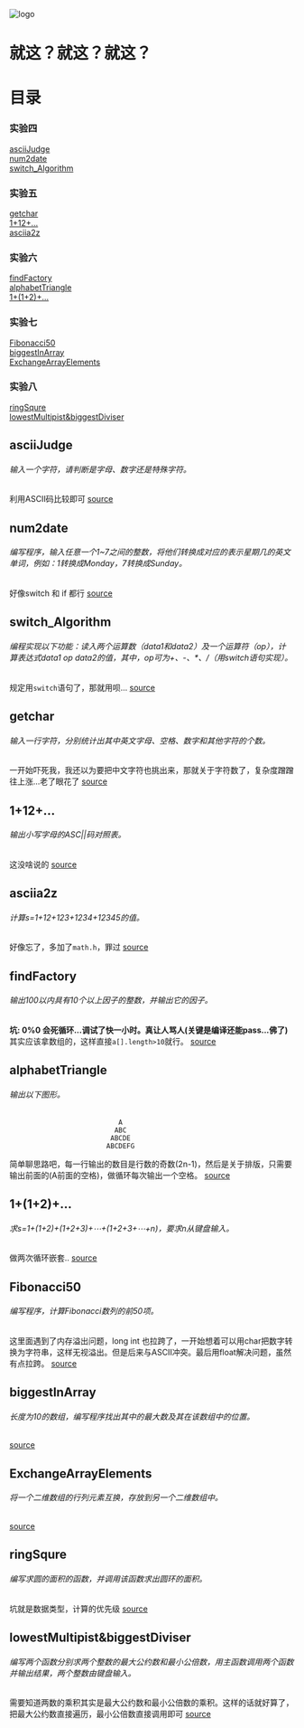 ![](https://s1.ax1x.com/2020/06/04/twxjyt.jpg "logo")
# 就这？就这？就这？
# 目录
### 实验四
[asciiJudge](#asciiJudge)</br>
[num2date](#num2date)</br>
[switch_Algorithm](#switch_Algorithm)</br>
### 实验五
[getchar](#getchar)</br>
[1+12+...](#1+12+...)</br>
[asciia2z](#asciia2z)</br>
### 实验六
[findFactory](#findFactory)</br>
[alphabetTriangle](#alphabetTriangle)</br>
[1+(1+2)+...](#1+(1+2)+...)</br>
### 实验七
[Fibonacci50](#Fibonacci50)</br>
[biggestInArray](#biggestInArray)</br>
[ExchangeArrayElements](#ExchangeArrayElements)</br>
### 实验八
[ringSqure](#ringSqure)</br>
[lowestMultipist&biggestDiviser](#lowestMultipist&biggestDiviser)</br>



## asciiJudge
###### 输入一个字符，请判断是字母、数字还是特殊字符。
利用ASCII码比较即可
[source](asciiJudge.cpp)

## num2date
###### 编写程序，输入任意一个1~7之间的整数，将他们转换成对应的表示星期几的英文单词，例如：1转换成Monday，7转换成Sunday。
好像switch 和 if 都行
[source](num2date.cpp)

## switch_Algorithm
###### 编程实现以下功能：读入两个运算数（data1和data2）及一个运算符（op），计算表达式data1 op data2的值，其中，op可为+、-、*、/（用switch语句实现）。
规定用``switch``语句了，那就用呗...
[source](switch_Algorithm.cpp)

## getchar
###### 输入一行字符，分别统计出其中英文字母、空格、数字和其他字符的个数。
一开始吓死我，我还以为要把中文字符也挑出来，那就关于字符数了，复杂度蹭蹭往上涨...老了眼花了
[source](getchar.cpp)

## 1+12+...
###### 输出小写字母的ASC||码对照表。
这没啥说的
[source](1+12+....cpp)

## asciia2z
###### 计算s=1+12+123+1234+12345的值。
好像忘了，多加了```math.h```，罪过
[source](asciia2z.cpp)

## findFactory
###### 输出100以内具有10个以上因子的整数，并输出它的因子。
**坑: 0%0 会死循环...调试了快一小时。真让人骂人(关键是编译还能pass...佛了)**
其实应该拿数组的，这样直接```a[].length>10```就行。
[source](findFactory.cpp)

## alphabetTriangle
###### 输出以下图形。</br>
							   A
							  ABC
							 ABCDE
							ABCDEFG
简单聊思路吧，每一行输出的数目是行数的奇数(2n-1)，然后是关于排版，只需要输出前面的(A前面的空格)，做循环每次输出一个空格。
[source](alphabetTriangle.cpp)

## 1+(1+2)+...
###### 求s=1+(1+2)+(1+2+3)+⋯+(1+2+3+⋯+n)，要求n从键盘输入。
做两次循环嵌套..
[source](1+(1+2)+....cpp)

## Fibonacci50
###### 编写程序，计算Fibonacci数列的前50项。</br>
这里面遇到了内存溢出问题，long int 也拉跨了，一开始想着可以用char把数字转换为字符串，这样无视溢出。但是后来与ASCII冲突。最后用float解决问题，虽然有点拉跨。
[source](Fibonacci50.cpp)

## biggestInArray
###### 长度为10的数组，编写程序找出其中的最大数及其在该数组中的位置。
[source](biggestInArray.cpp)

## ExchangeArrayElements
###### 将一个二维数组的行列元素互换，存放到另一个二维数组中。
[source](ExchangeArrayElements.cpp)

## ringSqure
###### 编写求圆的面积的函数，并调用该函数求出圆环的面积。
坑就是数据类型，计算的优先级
[source](ringSqure.cpp)

## lowestMultipist&biggestDiviser
###### 编写两个函数分别求两个整数的最大公约数和最小公倍数，用主函数调用两个函数并输出结果，两个整数由键盘输入。
需要知道两数的乘积其实是最大公约数和最小公倍数的乘积。这样的话就好算了，把最大公约数直接遍历，最小公倍数直接调用即可
[source](lowestMultipist&biggestDiviser.cpp)
